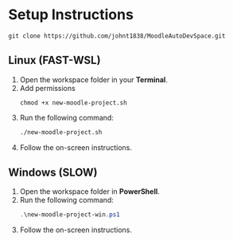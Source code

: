 # Setup Instructions

```
git clone https://github.com/johnt1838/MoodleAutoDevSpace.git
```

## Linux (FAST-WSL)

1. Open the workspace folder in your **Terminal**.
2. Add permissions
    ```
    chmod +x new-moodle-project.sh
    ```
2. Run the following command:
    ```bash
    ./new-moodle-project.sh
    ```
3. Follow the on-screen instructions.


## Windows (SLOW)

1. Open the workspace folder in **PowerShell**.
2. Run the following command:
    ```powershell
    .\new-moodle-project-win.ps1
    ```
3. Follow the on-screen instructions.
